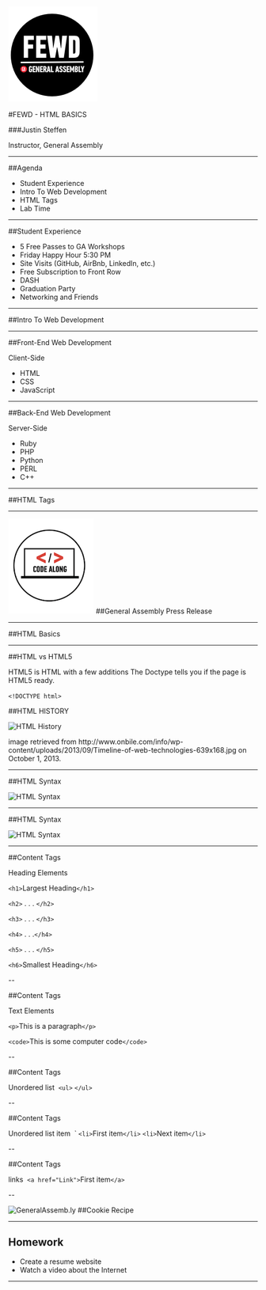![GeneralAssemb.ly](../../img/icons/FEWD_Logo.png)

#FEWD - HTML BASICS 

###Justin Steffen

Instructor, General Assembly

---


##Agenda

*	Student Experience
*	Intro To Web Development
*	HTML Tags
*	Lab Time

---


##Student Experience

*	5 Free Passes to GA Workshops
*	Friday Happy Hour 5:30 PM
*	Site Visits (GitHub, AirBnb, LinkedIn, etc.)
*	Free Subscription to Front Row
*	DASH
*	Graduation Party
*	Networking and Friends

---



##Intro To Web Development


---

##Front-End Web Development

Client-Side

*	HTML
*	CSS
*	JavaScript	

---

##Back-End Web Development

Server-Side

*	Ruby
*	PHP
*	Python
*	PERL
*	C++

---



##HTML Tags

---


![GeneralAssemb.ly](../../img/icons/code_along.png)
##General Assembly Press Release

---

##HTML Basics

---


##HTML vs HTML5

HTML5 is HTML with a few additions
The Doctype tells you if the page is HTML5 ready.


```<!DOCTYPE html>```


##HTML HISTORY

![HTML History](../../img/unit_1/Timeline_of_web_technologies.jpg)

<aside class="notes">
image retrieved from http://www.onbile.com/info/wp-content/uploads/2013/09/Timeline-of-web-technologies-639x168.jpg on October 1, 2013.

</aside>

---


##HTML Syntax

![HTML Syntax](../../img/unit_1/tags.png)

---

##HTML Syntax

![HTML Syntax](../../img/unit_1/tags_attributes.png)

---

##Content Tags

Heading Elements

```<h1>```Largest Heading```</h1>```

```<h2>``` . . . ```</h2>```

```<h3>``` . . . ```</h3>```

```<h4>``` . . .```</h4>```

```<h5>``` . . . ```</h5>```

```<h6>```Smallest Heading```</h6>```

--

##Content Tags

Text Elements

```<p>```This is a paragraph```</p>```

```<code>```This is some computer code```</code>```

--

##Content Tags

Unordered list 
```<ul>``` ```</ul>```

--

##Content Tags

Unordered list item 
`
	```<li>```First item```</li>```
    ```<li>```Next item```</li>```


--

##Content Tags

links 
 ```<a href="Link">```First item```</a>```


--


![GeneralAssemb.ly](../../img/icons/exercise_icon_md.png)
##Cookie Recipe

---

## Homework

*	Create a resume website
*	Watch a video about the Internet

---
